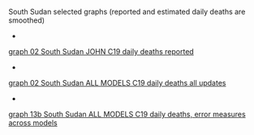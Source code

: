 South Sudan selected graphs (reported and estimated daily deaths are smoothed) 

*

[graph 02 South Sudan JOHN C19 daily deaths reported](https://github.com/pourmalek/CovidLongitudinal/blob/main/output/countries/South%20Sudan/graph%2002%20South%20Sudan%20JOHN%20C19%20daily%20deaths%20reported.pdf)


*

[graph 02 South Sudan ALL MODELS C19 daily deaths all updates](https://github.com/pourmalek/CovidLongitudinal/blob/main/output/countries/South%20Sudan/graph%2002%20South%20Sudan%20ALL%20MODELS%20C19%20daily%20deaths%20all%20updates.pdf)


*

[graph 13b South Sudan ALL MODELS C19 daily deaths, error measures across models](https://github.com/pourmalek/CovidLongitudinal/blob/main/output/countries/South%20Sudan/graph%2013b%20South%20Sudan%20ALL%20MODELS%20C19%20daily%20deaths%2C%20error%20measures%20across%20models.pdf)

